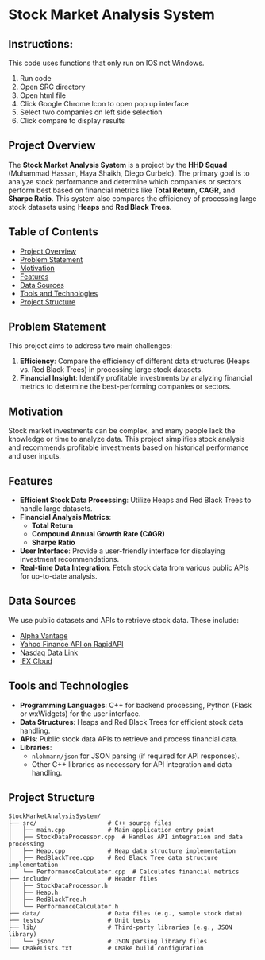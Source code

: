 # Stock Market Analysis System

## Instructions:
This code uses functions that only run on IOS not Windows. 
1. Run code
2. Open SRC directory
3. Open html file
4. Click Google Chrome Icon to open pop up interface
5. Select two companies on left side selection
6. Click compare to display results

## Project Overview

The **Stock Market Analysis System** is a project by the **HHD Squad** (Muhammad Hassan, Haya Shaikh, Diego Curbelo). The primary goal is to analyze stock performance and determine which companies or sectors perform best based on financial metrics like **Total Return**, **CAGR**, and **Sharpe Ratio**. This system also compares the efficiency of processing large stock datasets using **Heaps** and **Red Black Trees**.

## Table of Contents

- [Project Overview](#project-overview)
- [Problem Statement](#problem-statement)
- [Motivation](#motivation)
- [Features](#features)
- [Data Sources](#data-sources)
- [Tools and Technologies](#tools-and-technologies)
- [Project Structure](#project-structure)

## Problem Statement

This project aims to address two main challenges:
1. **Efficiency**: Compare the efficiency of different data structures (Heaps vs. Red Black Trees) in processing large stock datasets.
2. **Financial Insight**: Identify profitable investments by analyzing financial metrics to determine the best-performing companies or sectors.

## Motivation

Stock market investments can be complex, and many people lack the knowledge or time to analyze data. This project simplifies stock analysis and recommends profitable investments based on historical performance and user inputs.

## Features

- **Efficient Stock Data Processing**: Utilize Heaps and Red Black Trees to handle large datasets.
- **Financial Analysis Metrics**:
  - **Total Return**
  - **Compound Annual Growth Rate (CAGR)**
  - **Sharpe Ratio**
- **User Interface**: Provide a user-friendly interface for displaying investment recommendations.
- **Real-time Data Integration**: Fetch stock data from various public APIs for up-to-date analysis.

## Data Sources

We use public datasets and APIs to retrieve stock data. These include:
- [Alpha Vantage](https://www.alphavantage.co/documentation/)
- [Yahoo Finance API on RapidAPI](https://rapidapi.com/sparior/api/yahoo-finance15)
- [Nasdaq Data Link](https://docs.data.nasdaq.com/)
- [IEX Cloud](https://iexcloud.io/docs/core/fundamentals)

## Tools and Technologies

- **Programming Languages**: C++ for backend processing, Python (Flask or wxWidgets) for the user interface.
- **Data Structures**: Heaps and Red Black Trees for efficient stock data handling.
- **APIs**: Public stock data APIs to retrieve and process financial data.
- **Libraries**:
  - `nlohmann/json` for JSON parsing (if required for API responses).
  - Other C++ libraries as necessary for API integration and data handling.

## Project Structure

```plaintext
StockMarketAnalysisSystem/
├── src/                    # C++ source files
│   ├── main.cpp            # Main application entry point
│   ├── StockDataProcessor.cpp  # Handles API integration and data processing
│   ├── Heap.cpp            # Heap data structure implementation
│   ├── RedBlackTree.cpp    # Red Black Tree data structure implementation
│   └── PerformanceCalculator.cpp  # Calculates financial metrics
├── include/                # Header files
│   ├── StockDataProcessor.h
│   ├── Heap.h
│   ├── RedBlackTree.h
│   └── PerformanceCalculator.h
├── data/                   # Data files (e.g., sample stock data)
├── tests/                  # Unit tests
├── lib/                    # Third-party libraries (e.g., JSON library)
│   └── json/               # JSON parsing library files
└── CMakeLists.txt          # CMake build configuration
